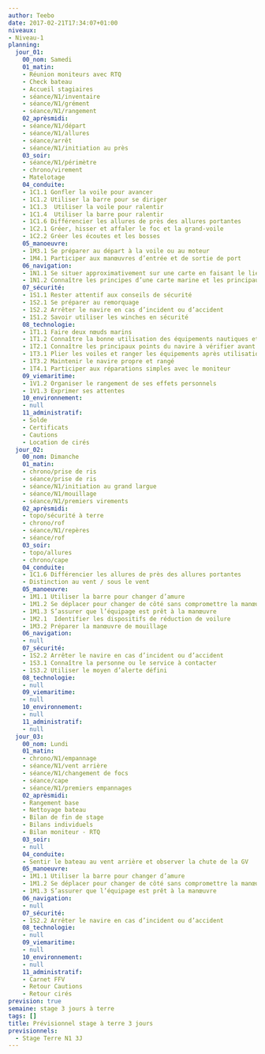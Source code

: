 ```yaml
---
author: Teebo
date: 2017-02-21T17:34:07+01:00
niveaux:
- Niveau-1
planning:
  jour_01:
    00_nom: Samedi
    01_matin:
    - Réunion moniteurs avec RTQ
    - Check bateau
    - Accueil stagiaires
    - séance/N1/inventaire
    - séance/N1/grément
    - séance/N1/rangement
    02_aprèsmidi:
    - séance/N1/départ
    - séance/N1/allures
    - séance/arrêt
    - séance/N1/initiation au près
    03_soir:
    - séance/N1/périmètre
    - chrono/virement
    - Matelotage
    04_conduite:
    - 1C1.1 Gonfler la voile pour avancer
    - 1C1.2 Utiliser la barre pour se diriger
    - 1C1.3  Utiliser la voile pour ralentir
    - 1C1.4  Utiliser la barre pour ralentir
    - 1C1.6 Différencier les allures de près des allures portantes
    - 1C2.1 Gréer, hisser et affaler le foc et la grand-voile
    - 1C2.2 Gréer les écoutes et les bosses
    05_manoeuvre:
    - 1M3.1 Se préparer au départ à la voile ou au moteur
    - 1M4.1 Participer aux manœuvres d’entrée et de sortie de port
    06_navigation:
    - 1N1.1 Se situer approximativement sur une carte en faisant le lien avec le paysage
    - 1N1.2 Connaître les principes d’une carte marine et les principaux symboles
    07_sécurité:
    - 1S1.1 Rester attentif aux conseils de sécurité
    - 1S2.1 Se préparer au remorquage
    - 1S2.2 Arrêter le navire en cas d’incident ou d’accident
    - 1S1.2 Savoir utiliser les winches en sécurité
    08_technologie:
    - 1T1.1 Faire deux nœuds marins
    - 1T1.2 Connaître la bonne utilisation des équipements nautiques et de vie à bord
    - 1T2.1 Connaître les principaux points du navire à vérifier avant une navigation
    - 1T3.1 Plier les voiles et ranger les équipements après utilisation
    - 1T3.2 Maintenir le navire propre et rangé
    - 1T4.1 Participer aux réparations simples avec le moniteur
    09_viemaritime:
    - 1V1.2 Organiser le rangement de ses effets personnels
    - 1V1.3 Exprimer ses attentes
    10_environnement:
    - null
    11_administratif:
    - Solde
    - Certificats
    - Cautions
    - Location de cirés
  jour_02:
    00_nom: Dimanche
    01_matin:
    - chrono/prise de ris
    - séance/prise de ris
    - séance/N1/initiation au grand largue
    - séance/N1/mouillage
    - séance/N1/premiers virements
    02_aprèsmidi:
    - topo/sécurité à terre
    - chrono/rof
    - séance/N1/repères
    - séance/rof
    03_soir:
    - topo/allures
    - chrono/cape
    04_conduite:
    - 1C1.6 Différencier les allures de près des allures portantes
    - Distinction au vent / sous le vent
    05_manoeuvre:
    - 1M1.1 Utiliser la barre pour changer d’amure
    - 1M1.2 Se déplacer pour changer de côté sans compromettre la manœuvre
    - 1M1.3 S’assurer que l’équipage est prêt à la manœuvre
    - 1M2.1  Identifier les dispositifs de réduction de voilure
    - 1M3.2 Préparer la manœuvre de mouillage
    06_navigation:
    - null
    07_sécurité:
    - 1S2.2 Arrêter le navire en cas d’incident ou d’accident
    - 1S3.1 Connaître la personne ou le service à contacter
    - 1S3.2 Utiliser le moyen d’alerte défini
    08_technologie:
    - null
    09_viemaritime:
    - null
    10_environnement:
    - null
    11_administratif:
    - null
  jour_03:
    00_nom: Lundi
    01_matin:
    - chrono/N1/empannage
    - séance/N1/vent arrière
    - séance/N1/changement de focs
    - séance/cape
    - séance/N1/premiers empannages
    02_aprèsmidi:
    - Rangement base
    - Nettoyage bateau
    - Bilan de fin de stage
    - Bilans individuels
    - Bilan moniteur - RTQ
    03_soir:
    - null
    04_conduite:
    - Sentir le bateau au vent arrière et observer la chute de la GV
    05_manoeuvre:
    - 1M1.1 Utiliser la barre pour changer d’amure
    - 1M1.2 Se déplacer pour changer de côté sans compromettre la manœuvre
    - 1M1.3 S’assurer que l’équipage est prêt à la manœuvre
    06_navigation:
    - null
    07_sécurité:
    - 1S2.2 Arrêter le navire en cas d’incident ou d’accident
    08_technologie:
    - null
    09_viemaritime:
    - null
    10_environnement:
    - null
    11_administratif:
    - Carnet FFV
    - Retour Cautions
    - Retour cirés
prevision: true
semaine: stage 3 jours à terre
tags: []
title: Prévisionnel stage à terre 3 jours
previsionnels:
  - Stage Terre N1 3J
---
```

